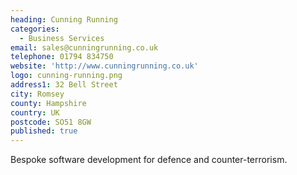 ```yaml
---
heading: Cunning Running
categories:
  - Business Services
email: sales@cunningrunning.co.uk
telephone: 01794 834750
website: 'http://www.cunningrunning.co.uk'
logo: cunning-running.png
address1: 32 Bell Street
city: Romsey
county: Hampshire
country: UK
postcode: SO51 8GW
published: true
---
```

Bespoke software development for defence and counter-terrorism.

